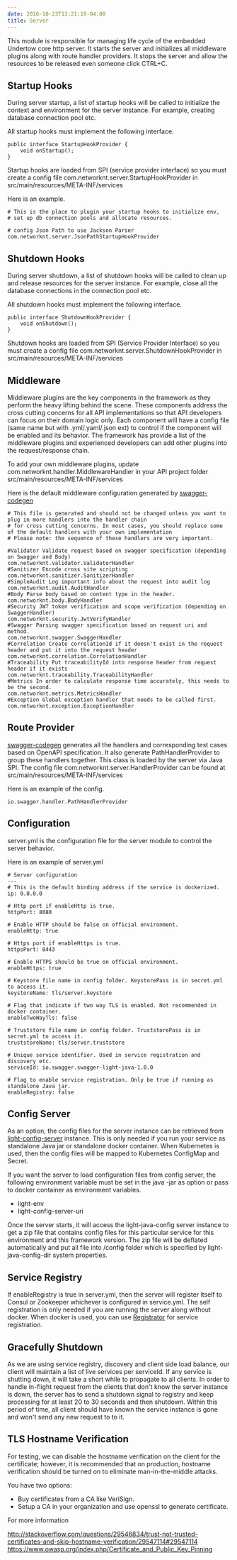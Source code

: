```yaml
---
date: 2016-10-23T13:21:19-04:00
title: Server
---
```


This module is responsible for managing life cycle of the embedded Undertow core 
http server. It starts the server and initializes all middleware plugins along 
with route handler providers. It stops the server and allow the resources to be 
released even someone click CTRL+C.

## Startup Hooks

During server startup, a list of startup hooks will be called to initialize the
context and environment for the server instance. For example, creating database 
connection pool etc.

All startup hooks must implement the following interface.

```
public interface StartupHookProvider {
    void onStartup();
}
```

Startup hooks are loaded from SPI (service provider interface) so you must
create a config file com.networknt.server.StartupHookProvider in src/main/resources/META-INF/services

Here is an example.

```
# This is the place to plugin your startup hooks to initialize env,
# set up db connection pools and allocate resources.

# config Json Path to use Jackson Parser
com.networknt.server.JsonPathStartupHookProvider
```


## Shutdown Hooks

During server shutdown, a list of shutdown hooks will be called to clean up and
release resources for the server instance. For example, close all the database
connections in the connection pool etc.

All shutdown hooks must implement the following interface.

```
public interface ShutdownHookProvider {
    void onShutdown();
}
```

Shutdown hooks are loaded from SPI (Service Provider Interface) so you must
create a config file com.networknt.server.ShutdownHookProvider in src/main/resources/META-INF/services


## Middleware

Middleware plugins are the key components in the framework as they perform 
the heavy lifting behind the scene. These components address the cross 
cutting concerns for all API implementations so that API developers can 
focus on their domain logic only. Each component will have a config file 
(same name but with .yml/.yaml/.json ext) to control if the component will 
be enabled and its behavior. The framework has provide a list of the 
middleware plugins and experienced developers can add other plugins into 
the request/response chain.

To add your own middleware plugins, update com.networknt.handler.MiddlewareHandler 
in your API project folder src/main/resources/META-INF/services

Here is the default middleware configuration generated by 
[swagger-codegen](https://github.com/networknt/swagger-codegen)

```
# This file is generated and should not be changed unless you want to plug in more handlers into the handler chain
# for cross cutting concerns. In most cases, you should replace some of the default handlers with your own implementation
# Please note: the sequence of these handlers are very important.

#Validator Validate request based on swagger specification (depending on Swagger and Body)
com.networknt.validator.ValidatorHandler
#Sanitizer Encode cross site scripting
com.networknt.sanitizer.SanitizerHandler
#SimpleAudit Log important info about the request into audit log
com.networknt.audit.AuditHandler
#Body Parse body based on content type in the header.
com.networknt.body.BodyHandler
#Security JWT token verification and scope verification (depending on SwaggerHandler)
com.networknt.security.JwtVerifyHandler
#Swagger Parsing swagger specification based on request uri and method.
com.networknt.swagger.SwaggerHandler
#Correlation Create correlationId if it doesn't exist in the request header and put it into the request header
com.networknt.correlation.CorrelationHandler
#Traceability Put traceabilityId into response header from request header if it exists
com.networknt.traceability.TraceabilityHandler
#Metrics In order to calculate response time accurately, this needs to be the second.
com.networknt.metrics.MetricsHandler
#Exception Global exception handler that needs to be called first.
com.networknt.exception.ExceptionHandler

```

## Route Provider

[swagger-codegen](https://github.com/networknt/swagger-codegen) generates 
all the handlers and corresponding test cases based on OpenAPI specification. 
It also generate PathHandlerProvider to group these handlers together. This 
class is loaded by the server via Java SPI. The config file
com.networknt.server.HandlerProvider can be found at src/main/resources/META-INF/services

Here is an example of the config.

```
io.swagger.handler.PathHandlerProvider

```

## Configuration

server.yml is the configuration file for the server module to control the 
server behavior. 

Here is an example of server.yml

```
# Server configuration
---
# This is the default binding address if the service is dockerized.
ip: 0.0.0.0

# Http port if enableHttp is true.
httpPort: 8080

# Enable HTTP should be false on official environment.
enableHttp: true

# Https port if enableHttps is true.
httpsPort: 8443

# Enable HTTPS should be true on official environment.
enableHttps: true

# Keystore file name in config folder. KeystorePass is in secret.yml to access it.
keystoreName: tls/server.keystore

# Flag that indicate if two way TLS is enabled. Not recommended in docker container.
enableTwoWayTls: false

# Truststore file name in config folder. TruststorePass is in secret.yml to access it.
truststoreName: tls/server.truststore

# Unique service identifier. Used in service registration and discovery etc.
serviceId: io.swagger.swagger-light-java-1.0.0

# Flag to enable service registration. Only be true if running as standalone Java jar.
enableRegistry: false

```

## Config Server

As an option, the config files for the server instance can be retrieved from
[light-config-server](https://github.com/networknt/light-config-server) 
instance. This is only needed if you run your service as standalone Java jar
or standalone docker container. When Kubernetes is used, then the config files
will be mapped to Kubernetes ConfigMap and Secret. 

If you want the server to load configuration files from config server, the
following environment variable must be set in the java -jar as option or pass
to docker container as environment variables.

* light-env
* light-config-server-uri

Once the server starts, it will access the light-java-config server instance to
get a zip file that contains config files for this particular service for this
environment and this framework version. The zip file will be deflated automatically
and put all file into /config folder which is specified by light-java-config-dir
system properties.


## Service Registry

If enableRegistry is true in server.yml, then the server will register itself
to Consul or Zookeeper whichever is configured in service.yml. The self
registration is only needed if you are running the server along without
docker. When docker is used, you can use [Registrator](https://github.com/gliderlabs/registrator)
for service registration. 


## Gracefully Shutdown

As we are using service registry, discovery and client side load balance, our
client will maintain a list of live services per serviceId. If any service
is shutting down, it will take a short while to propagate to all clients. In
order to handle in-flight request from the clients that don't know the server
instance is down, the server has to send a shutdown signal to registry and keep
processing for at least 20 to 30 seconds and then shutdown. Within this period
of time, all client should have known the service instance is gone and won't
send any new request to to it.


## TLS Hostname Verification

For testing, we can disable the hostname verification on the client for the 
certificate; however, it is recommended that on production, hostname 
verification should be turned on to eliminate man-in-the-middle attacks. 

You have two options:

* Buy certificates from a CA like VeriSign.
* Setup a CA in your organization and use openssl to generate certificate.

For more information

http://stackoverflow.com/questions/29546834/trust-not-trusted-certificates-and-skip-hostname-verification/29547114#29547114
https://www.owasp.org/index.php/Certificate_and_Public_Key_Pinning


